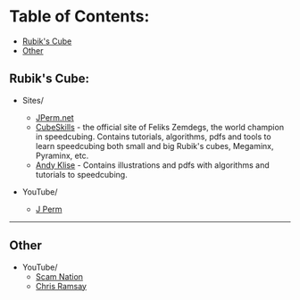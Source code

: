 # Table of Contents:
- [Rubik's Cube](#rubik's-cube)
- [Other](#other)

## Rubik's Cube:
* Sites/
	* [JPerm.net](https://jperm.net)
    * [CubeSkills](https://www.cubeskills.com/) - the official site of Feliks Zemdegs, the world champion in speedcubing. Contains tutorials, algorithms, pdfs and tools to learn speedcubing both small and big Rubik's cubes, Megaminx, Pyraminx, etc.
    * [Andy Klise](http://www.kungfoomanchu.com/) - Contains illustrations and pdfs with algorithms and tutorials to speedcubing.

* YouTube/
    * [J Perm](https://www.youtube.com/channel/UCqTVfT9JQqhA6_Hi_h_h97Q)

---

## Other 
* YouTube/
    * [Scam Nation](https://www.youtube.com/channel/UCRd9JHiQvqwT8O4d0QGI9jQ)
    * [Chris Ramsay](https://www.youtube.com/channel/UCrPUg54jUy1T_wII9jgdRbg)
